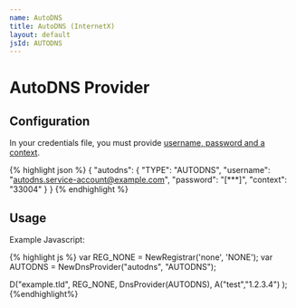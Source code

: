 ```yaml
---
name: AutoDNS
title: AutoDNS (InternetX)
layout: default
jsId: AUTODNS
---
```


# AutoDNS Provider

## Configuration

In your credentials file, you must provide [username, password and a context](https://help.internetx.com/display/APIXMLEN/Authentication#Authentication-AuthenticationviaCredentials(username/password/context)).

{% highlight json %}
{
  "autodns": {
    "TYPE": "AUTODNS",
    "username": "autodns.service-account@example.com",
    "password": "[***]",
    "context": "33004"
  }
}
{% endhighlight %}

## Usage

Example Javascript:

{% highlight js %}
var REG_NONE = NewRegistrar('none', 'NONE');
var AUTODNS = NewDnsProvider("autodns", "AUTODNS");

D("example.tld", REG_NONE, DnsProvider(AUTODNS),
    A("test","1.2.3.4")
);
{%endhighlight%}
